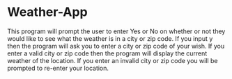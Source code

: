 # Weather-App

This program will prompt the user to enter Yes or No on whether or not they would like to see what the weather is
in a city or zip code. If you input y then the program will ask you to enter a city or zip code of your wish.
If you enter a valid city or zip code then the program will display the current weather of the location.
If you enter an invalid city or zip code you will be prompted to re-enter your location.
